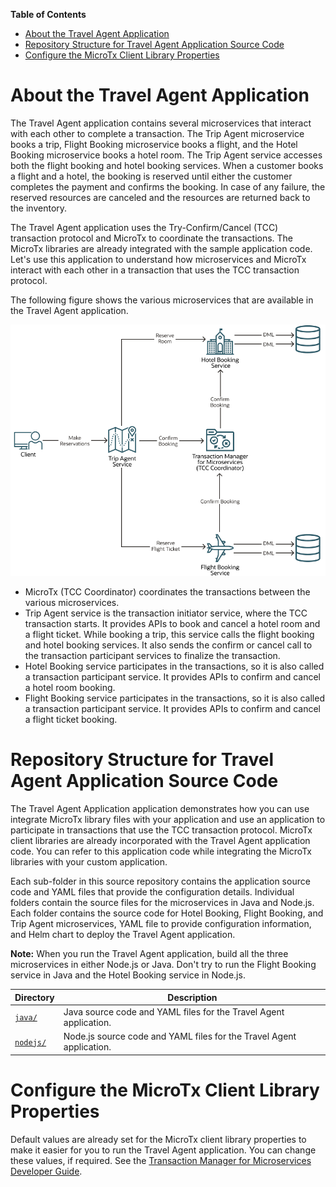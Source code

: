 **Table of Contents**

<!-- TOC start (generated with https://github.com/derlin/bitdowntoc) -->

- [About the Travel Agent Application](#about-the-travel-agent-application)
- [Repository Structure for Travel Agent Application Source Code](#repository-structure-for-travel-agent-application-source-code)
- [Configure the MicroTx Client Library Properties](#configure-the-microtx-client-library-properties)

<!-- TOC end -->

# About the Travel Agent Application

The Travel Agent application contains several microservices that interact with each other to complete a transaction. The Trip Agent microservice books a trip, Flight Booking microservice books a flight, and the Hotel Booking microservice books a hotel room. The Trip Agent service accesses both the flight booking and hotel booking services. When a customer books a flight and a hotel, the booking is reserved until either the customer completes the payment and confirms the booking. In case of any failure, the reserved resources are canceled and the resources are returned back to the inventory.

The Travel Agent application uses the Try-Confirm/Cancel (TCC) transaction protocol and MicroTx to coordinate the transactions. The MicroTx libraries are already integrated with the sample application code. Let's use this application to understand how microservices and MicroTx interact with each other in a transaction that uses the TCC transaction protocol.

The following figure shows the various microservices that are available in the Travel Agent application.

![Microservices in the Travel Agent application](graphics/tcc_sample_app.png)

*   MicroTx (TCC Coordinator) coordinates the transactions between the various microservices.
*   Trip Agent service is the transaction initiator service, where the TCC transaction starts. It provides APIs to book and cancel a hotel room and a flight ticket. While booking a trip, this service calls the flight booking and hotel booking services. It also sends the confirm or cancel call to the transaction participant services to finalize the transaction.
*   Hotel Booking service participates in the transactions, so it is also called a transaction participant service. It provides APIs to confirm and cancel a hotel room booking.
*   Flight Booking service participates in the transactions, so it is also called a transaction participant service. It provides APIs to confirm and cancel a flight ticket booking.

# Repository Structure for Travel Agent Application Source Code

The Travel Agent Application application demonstrates how you can use integrate MicroTx library files with your application and use an application to participate in transactions that use the TCC transaction protocol. MicroTx client libraries are already incorporated with the Travel Agent application code. You can refer to this application code while integrating the MicroTx libraries with your custom application.

Each sub-folder in this source repository contains the application source code and YAML files that provide the configuration details. Individual folders contain the source files for the microservices in Java and Node.js. Each folder contains the source code for Hotel Booking, Flight Booking, and Trip Agent microservices, YAML file to provide configuration information, and Helm chart to deploy the Travel Agent application.

**Note:** When you run the Travel Agent application, build all the three microservices in either Node.js or Java. Don't try to run the Flight Booking service in Java and the Hotel Booking service in Node.js.

Directory | Description
------------ | -------------
[`java/`](java/) | Java source code and YAML files for the Travel Agent application.
[`nodejs/`](nodejs/) | Node.js source code and YAML files for the Travel Agent application.

# Configure the MicroTx Client Library Properties

Default values are already set for the MicroTx client library properties to make it easier for you to run the Travel Agent application. You can change these values, if required. See the [Transaction Manager for Microservices Developer Guide](https://docs.oracle.com/en/database/oracle/transaction-manager-for-microservices/23.4/tmmdg/set-environment-variables.html#GUID-76E925E2-81D7-45C7-9945-5BDA308A2D73).